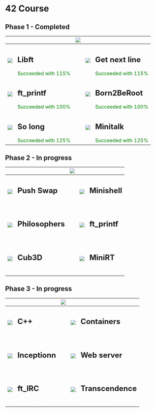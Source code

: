 # 42 Course

## Phase 1 - Completed

|      |      | ![](https://game.42sp.org.br/static/assets/achievements/phase_onee.png) |      |      |
| :--- | :--- | :---------------------------------------------------------------------- | :--- | :--- |
| ![](https://game.42sp.org.br/static/assets/achievements/libftm.png)     | <h2>Libft</h2> <span style="color:green">Succeeded with 115%</span> 	|                                                                         | ![](https://game.42sp.org.br/static/assets/achievements/get_next_linem.png) | <h2>Get next line</h2> <span style="color:green">Succeeded with 115%</span> |
| ![](https://game.42sp.org.br/static/assets/achievements/ft_printfe.png) | <h2>ft_printf</h2> <span style="color:green">Succeeded with 100%</span>  |                                                                         | ![](https://game.42sp.org.br/static/assets/achievements/born2beroote.png)   | <h2>Born2BeRoot</h2> <span style="color:green">Succeeded with 100%<span>                                                                                                  |
| ![](https://game.42sp.org.br/static/assets/achievements/so_longm.png)   | <h2>So long</h2> <span style="color:green">Succeeded with 125%</span>      |                                                                         | ![](https://game.42sp.org.br/static/assets/achievements/minitalkm.png)      | <h2>Minitalk</h2> <span style="color:green">Succeeded with 125%</span>           |

## Phase 2 - In progress

|                                                                            |                                                                      | ![](https://game.42sp.org.br/static/assets/achievements/phase_twon.png) |                                                                           |                                                                   |
| :------------------------------------------------------------------------- | :------------------------------------------------------------------- | :---------------------------------------------------------------------- | :------------------------------------------------------------------------ | :---------------------------------------------------------------- |
| ![](https://game.42sp.org.br/static/assets/achievements/push_swape.png)    | <h2>Push Swap</h2> <span style="color:white">86%</span>    |                                                                         | ![](https://game.42sp.org.br/static/assets/achievements/minishelle.png)   | <h2>Minishell</h2> <span style="color:white">100%</span> |
| ![](https://game.42sp.org.br/static/assets/achievements/philosophersn.png) | <h2>Philosophers</h2> <span style="color:white">In progess...</span> |                                                                         | ![](https://game.42sp.org.br/static/assets/achievements/netpracticen.png) | <h2>ft_printf</h2> <span style="color:white">In progess...</span> |
| ![](https://game.42sp.org.br/static/assets/achievements/cub3dn.png)        | <h2>Cub3D</h2> <span style="color:white">In progess...</span>        |                                                                         | ![](https://game.42sp.org.br/static/assets/achievements/minirtn.png)      | <h2>MiniRT</h2> <span style="color:white">In progess...</span>    |

## Phase 3 - In progress

|                                                                         |                                                                    | ![](https://game.42sp.org.br/static/assets/achievements/phase_threen.png) |                                                                                |                                                                       |
| :---------------------------------------------------------------------- | :----------------------------------------------------------------- | :------------------------------------------------------------------------ | :----------------------------------------------------------------------------- | :-------------------------------------------------------------------- |
| ![](https://game.42sp.org.br/static/assets/achievements/cppn.png)       | <h2>C++</h2> <span style="color:white">In progess...</span>        |                                                                           | ![](https://game.42sp.org.br/static/assets/achievements/ft_containersn.png)    | <h2>Containers</h2> <span style="color:white">In progess...</span>    |
| ![](https://game.42sp.org.br/static/assets/achievements/inceptionn.png) | <h2>Inceptionn</h2> <span style="color:white">In progess...</span> |                                                                           | ![](https://game.42sp.org.br/static/assets/achievements/webservn.png)          | <h2>Web server</h2> <span style="color:white">In progess...</span>    |
| ![](https://game.42sp.org.br/static/assets/achievements/ft_ircn.png)    | <h2>ft_IRC</h2> <span style="color:white">In progess...</span>     |                                                                           | ![](https://game.42sp.org.br/static/assets/achievements/ft_transcendencen.png) | <h2>Transcendence</h2> <span style="color:white">In progess...</span> |

